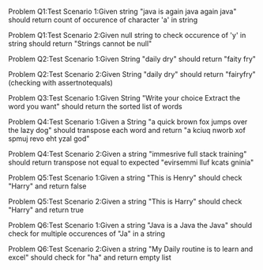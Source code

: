Problem Q1:Test Scenario 1:Given string "java is again java again java" should return count of occurence of character 'a' in string

Problem Q1:Test Scenario 2:Given null string to check occurence of 'y' in string should return "Strings cannot be null"

Problem Q2:Test Scenario 1:Given String "daily dry" should return "faity fry"

Problem Q2:Test Scenario 2:Given String "daily dry" should return "fairyfry"(checking with assertnotequals)

Problem Q3:Test Scenario 1:Given String "Write your choice Extract the word you want" should return the sorted list of words

Problem Q4:Test Scenario 1:Given a String "a quick brown fox jumps over the lazy dog" should transpose each word and return "a kciuq nworb xof spmuj revo eht yzal god" 

Problem Q4:Test Scenario 2:Given a string "immesrive full stack training" should return transpose not equal to expected "evirsemmi lluf kcats gninia"

Problem Q5:Test Scenario 1:Given a string "This is Henry" should check "Harry" and return false

Problem Q5:Test Scenario 2:Given a string "This is Harry" should check "Harry" and return true

Problem Q6:Test Scenario 1:Given a string "Java is a Java the Java" should check for  multiple occurences of "Ja" in a string

Problem Q6:Test Scenario 2:Given a string "My Daily routine is to learn and excel" should check for "ha" and return empty list


